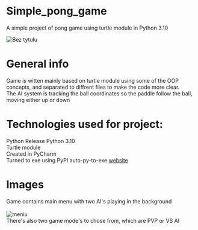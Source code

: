 # Simple_pong_game
A simple project of pong game using turtle module in Python 3.10

![Bez tytułu](https://user-images.githubusercontent.com/102676304/178402778-9e2f9026-fb86-4d23-a1c1-168ae880e6dc.png)


# General info
Game is witten mainly based on turtle module using some of the OOP concepts,
and separated to diffrent files to make the code more clear.<br>
The AI system is tracking the ball coordinates so the paddle follow the ball, moving either up or down

# Technologies used for project:
Python Release Python 3.10<br>
Turtle module<br>
Created in PyCharm<br>
Turned to exe using PyPI auto-py-to-exe [website](https://pypi.org/project/auto-py-to-exe/)

# Images
Game contains main menu with two AI's playing in the background<br>
<br>
![meniu](https://user-images.githubusercontent.com/102676304/178407437-f80d83b3-72bb-46b9-b29a-5dc75dd8e3df.PNG)<br>
There's also two game mode's to chose from, which are PVP or VS AI
